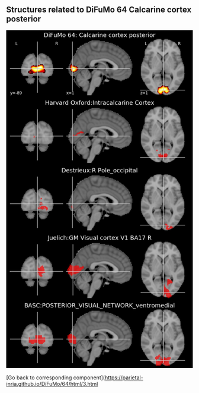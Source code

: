 


## Structures related to DiFuMo 64 Calcarine cortex posterior

![3](3.jpg "Structures related to DiFuMo 64 Calcarine cortex posterior")

[Go back to corresponding component](https://parietal-inria.github.io/DiFuMo/64/html/3.html